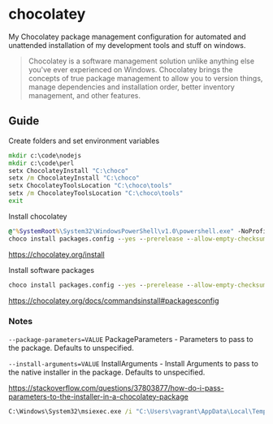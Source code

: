 # chocolatey
My Chocolatey package management configuration for automated and unattended installation of my development tools and stuff on windows.  

> Chocolatey is a software management solution unlike anything else you've ever experienced on Windows. Chocolatey brings the concepts of true package management to allow you to version things, manage dependencies and installation order, better inventory management, and other features.  

## Guide

Create folders and set environment variables  
```cmd
mkdir c:\code\nodejs
mkdir c:\code\perl
setx ChocolateyInstall "C:\choco"
setx /m ChocolateyInstall "C:\choco"
setx ChocolateyToolsLocation "C:\choco\tools"
setx /m ChocolateyToolsLocation "C:\choco\tools"
exit
```

Install chocolatey  
```cmd
@"%SystemRoot%\System32\WindowsPowerShell\v1.0\powershell.exe" -NoProfile -InputFormat None -ExecutionPolicy Bypass -Command "iex ((New-Object System.Net.WebClient).DownloadString('https://chocolatey.org/install.ps1'))" && SET "PATH=%PATH%;%ALLUSERSPROFILE%\chocolatey\bin"
choco install packages.config --yes --prerelease --allow-empty-checksums
```
<https://chocolatey.org/install>

Install software packages  
```cmd
choco install packages.config --yes --prerelease --allow-empty-checksums
```
<https://chocolatey.org/docs/commandsinstall#packagesconfig>

### Notes

`--package-parameters=VALUE`
PackageParameters - Parameters to pass to the package. Defaults to unspecified.  

`--install-arguments=VALUE`
InstallArguments - Install Arguments to pass to the native installer in the package. Defaults to unspecified.  

<https://stackoverflow.com/questions/37803877/how-do-i-pass-parameters-to-the-installer-in-a-chocolatey-package>

```cmd
C:\Windows\System32\msiexec.exe /i "C:\Users\vagrant\AppData\Local\Temp\chocolatey\StrawberryPerl\5.30.0.1\strawberry-perl-5.30.0.1-64bit.msi" /qn /norestart TARGETDIR=C:\code\perl INSTALLDIR=C:\code\perl /L*V "c:\msiexec.log"
```
